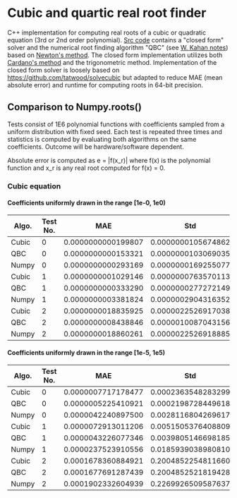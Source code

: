 # Cubic and quartic real root finder

C++ implementation for computing real roots of a cubic or quadratic equation (3rd or 2nd order polynomial). [Src code](https://github.com/MattiasFredriksson/cubic_solver_real/blob/master/Cubic/cubic_lib/src/cubic.cpp) contains a "closed form" solver and the numerical root finding algorithm "QBC" (see [W. Kahan notes](https://people.eecs.berkeley.edu/~wkahan/Math128/Cubic.pdf)) based on [Newton's method](https://en.wikipedia.org/wiki/Newton%27s_method). The closed form implementation utilizes both [Cardano's method](https://en.wikipedia.org/wiki/Cubic_equation#Cardano's_method) and the trigonometric method. Implementation of the closed form solver is loosely based on https://github.com/tatwood/solvecubic but adapted to reduce MAE (mean absolute error) and runtime for computing roots in 64-bit precision. 

## Comparison to Numpy.roots()

Tests consist of 1E6 polynomial functions with coefficients sampled from a uniform distribution with fixed seed. Each test is repeated three times and statistics is computed by evaluating both algorithms on the same coefficients. Outcome will be hardware/software dependent.

Absolute error is computed as e = |f(x_r)| where f(x) is the polynomial function and x_r is any real root computed for f(x) = 0.

### Cubic equation

#### Coefficients uniformly drawn in the range [1e-0, 1e0)

Algo. | Test No. | MAE | Std | Max 
--- | --- | --- | --- | --- 
Cubic | 0 | 0.0000000000199807 | 0.0000000105674862 | 0.0000115097497277
QBC | 0 | 0.0000000000153321 | 0.0000000103069035 | 0.0000115097497277
Numpy | 0 | 0.0000000000293169 | 0.0000000169255077 | 0.0000190077410858
Cubic |  1 | 0.0000000001029146 | 0.0000000763570113 | 0.0000895105459200
QBC |  1 | 0.0000000000333290 | 0.0000000277272149 | 0.0000325598247877
Numpy |  1 | 0.0000000003381824 | 0.0000002904316352 | 0.0003336512873353
Cubic | 2 | 0.0000000018835925 | 0.0000022526917038 | 0.0026981010554332
QBC | 2 | 0.0000000008438846 | 0.0000010087043156 | 0.0012081484789055
Numpy | 2 |0.0000000018860261 | 0.0000022526918885 | 0.002698101055433


#### Coefficients uniformly drawn in the range [1e-5, 1e5)

Algo. | Test No. | MAE | Std | Max 
--- | --- | --- | --- | --- 
Cubic   | 0 |  0.0000007717178477 | 0.0002363548283299 | 0.1472778703464428
QBC   | 0 | 0.0000005225410921 | 0.0002198728449618 | 0.1472781087650219
Numpy   | 0 | 0.0000042240897500 | 0.0028116804269617 | 3.1311602018395206
Cubic   | 1 | 0.0000072913011206 | 0.0051505376408809 | 4.7461626961303409
QBC  | 1 | 0.0000043226077346 | 0.0039805146698185 | 4.7461703255248722
Numpy   | 1 | 0.0000237523910556 | 0.0185939038980810 | 20.7461779549194034
Cubic  | 2 | 0.0001678360884921 | 0.2004852254811660 | 240.1257147381838877
QBC  | 2 | 0.0001677691287439 | 0.2004852521819428 | 240.1257452557620127
Numpy  | 2 | 0.0001902332604939 | 0.2269926509587637 | 271.8742242266598623




